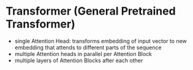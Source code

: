 
# Transformer (General Pretrained Transformer)

- single Attention Head: transforms embedding of input vector to new embedding that attends to different parts of the sequence
- multiple Attention heads in parallel per Attention Block
- multiple layers of Attention Blocks after each other